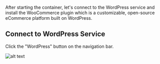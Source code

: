 After starting the container, let's connect to the WordPress service and install the WooCommerce plugin which is a customizable, open-source eCommerce platform built on WordPress.

## Connect to WordPress Service

Click the "WordPress" button on the navigation bar.

![alt text](https://upload.wikimedia.org/wikipedia/zh/4/48/Windows_XP_Bliss.jpg)
